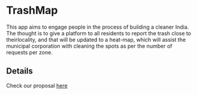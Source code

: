 # TrashMap
This app aims to engage people in the process of building a cleaner India. The thought is to give a platform to all residents to report the trash close to theirlocality, and that will be updated to a heat-map, which will assist the municipal corporation with cleaning the spots as per the number of requests per zone.

## Details
Check our proposal [here](https://docs.google.com/viewer?url=https://pdfhost.io/v/19d7GPM3M_TrashMapid_14.pdf)
